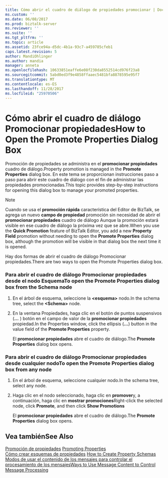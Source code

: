 ```yaml
---
title: Cómo abrir el cuadro de diálogo de propiedades promocionar | Documentos de Microsoft
ms.custom: ''
ms.date: 06/08/2017
ms.prod: biztalk-server
ms.reviewer: ''
ms.suite: ''
ms.tgt_pltfrm: ''
ms.topic: article
ms.assetid: 23fce94a-d5dc-4b1a-93c7-a459785cfeb1
caps.latest.revision: 5
author: MandiOhlinger
ms.author: mandia
manager: anneta
ms.openlocfilehash: 10633851eaffe6e08f230da8552514cd976f23a8
ms.sourcegitcommit: 5abd0ed3f9e4858ffaaec5481bfa8878595e95f7
ms.translationtype: MT
ms.contentlocale: es-ES
ms.lasthandoff: 11/28/2017
ms.locfileid: "25970506"
---
```

# <a name="how-to-open-the-promote-properties-dialog-box"></a><span data-ttu-id="4e7e3-102">Cómo abrir el cuadro de diálogo Promocionar propiedades</span><span class="sxs-lookup"><span data-stu-id="4e7e3-102">How to Open the Promote Properties Dialog Box</span></span>
<span data-ttu-id="4e7e3-103">Promoción de propiedades se administra en el **promocionar propiedades** cuadro de diálogo.</span><span class="sxs-lookup"><span data-stu-id="4e7e3-103">Property promotion is managed in the **Promote Properties** dialog box.</span></span> <span data-ttu-id="4e7e3-104">En este tema se proporcionan instrucciones paso a paso para abrir este cuadro de diálogo con el fin de administrar las propiedades promocionadas.</span><span class="sxs-lookup"><span data-stu-id="4e7e3-104">This topic provides step-by-step instructions for opening this dialog box to manage your promoted properties.</span></span>  
  
> [!NOTE]
>  <span data-ttu-id="4e7e3-105">Cuando se usa el **promoción rápida** característica del Editor de BizTalk, se agrega un nuevo **campo de propiedad** promoción sin necesidad de abrir el **promocionar propiedades** cuadro de diálogo Aunque la promoción estará visible en ese cuadro de diálogo la próxima vez que se abre.</span><span class="sxs-lookup"><span data-stu-id="4e7e3-105">When you use the **Quick Promotion** feature of BizTalk Editor, you add a new **Property Field** promotion without needing to open the **Promote Properties** dialog box, although the promotion will be visible in that dialog box the next time it is opened.</span></span>  
  
 <span data-ttu-id="4e7e3-106">Hay dos formas de abrir el cuadro de diálogo Promocionar propiedades.</span><span class="sxs-lookup"><span data-stu-id="4e7e3-106">There are two ways to open the Promote Properties dialog box.</span></span>  
  
### <a name="to-open-the-promote-properties-dialog-box-from-the-schema-node"></a><span data-ttu-id="4e7e3-107">Para abrir el cuadro de diálogo Promocionar propiedades desde el nodo Esquema</span><span class="sxs-lookup"><span data-stu-id="4e7e3-107">To open the Promote Properties dialog box from the Schema node</span></span>  
  
1.  <span data-ttu-id="4e7e3-108">En el árbol de esquema, seleccione la  **\<esquema\>**  nodo.</span><span class="sxs-lookup"><span data-stu-id="4e7e3-108">In the schema tree, select the **\<Schema\>** node.</span></span>  
  
2.  <span data-ttu-id="4e7e3-109">En la ventana Propiedades, haga clic en el botón de puntos suspensivos (**...** ) botón en el campo de valor de la **promocionar propiedades** propiedad.</span><span class="sxs-lookup"><span data-stu-id="4e7e3-109">In the Properties window, click the ellipsis (**...**) button in the value field of the **Promote Properties** property.</span></span>  
  
     <span data-ttu-id="4e7e3-110">El **promocionar propiedades** abre el cuadro de diálogo.</span><span class="sxs-lookup"><span data-stu-id="4e7e3-110">The **Promote Properties** dialog box opens.</span></span>  
  
### <a name="to-open-the-promote-properties-dialog-box-from-any-node"></a><span data-ttu-id="4e7e3-111">Para abrir el cuadro de diálogo Promocionar propiedades desde cualquier nodo</span><span class="sxs-lookup"><span data-stu-id="4e7e3-111">To open the Promote Properties dialog box from any node</span></span>  
  
1.  <span data-ttu-id="4e7e3-112">En el árbol de esquema, seleccione cualquier nodo.</span><span class="sxs-lookup"><span data-stu-id="4e7e3-112">In the schema tree, select any node.</span></span>  
  
2.  <span data-ttu-id="4e7e3-113">Haga clic en el nodo seleccionado, haga clic en **promover**y, a continuación, haga clic en **mostrar promociones**</span><span class="sxs-lookup"><span data-stu-id="4e7e3-113">Right-click the selected node, click **Promote**, and then click **Show Promotions**</span></span>  
  
     <span data-ttu-id="4e7e3-114">El **promocionar propiedades** abre el cuadro de diálogo.</span><span class="sxs-lookup"><span data-stu-id="4e7e3-114">The **Promote Properties** dialog box opens.</span></span>  
  
## <a name="see-also"></a><span data-ttu-id="4e7e3-115">Vea también</span><span class="sxs-lookup"><span data-stu-id="4e7e3-115">See Also</span></span>  
 <span data-ttu-id="4e7e3-116">[Promoción de propiedades](../core/promoting-properties.md) </span><span class="sxs-lookup"><span data-stu-id="4e7e3-116">[Promoting Properties](../core/promoting-properties.md) </span></span>  
 <span data-ttu-id="4e7e3-117">[Cómo crear esquemas de propiedades](../core/how-to-create-property-schemas.md) </span><span class="sxs-lookup"><span data-stu-id="4e7e3-117">[How to Create Property Schemas](../core/how-to-create-property-schemas.md) </span></span>  
 [<span data-ttu-id="4e7e3-118">Modos de usar el contenido de los mensajes para controlar el procesamiento de los mensajes</span><span class="sxs-lookup"><span data-stu-id="4e7e3-118">Ways to Use Message Content to Control Message Processing</span></span>](../core/ways-to-use-message-content-to-control-message-processing.md)